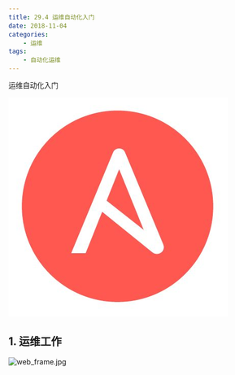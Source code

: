 ```yaml
---
title: 29.4 运维自动化入门
date: 2018-11-04
categories:
    - 运维
tags:
    - 自动化运维
---
```


运维自动化入门

![HA](/images/linux_mt/linux_ansible.jpg)
<!-- more -->

## 1. 运维工作
![web_frame.jpg](../images/30/web_frame.jpg)

